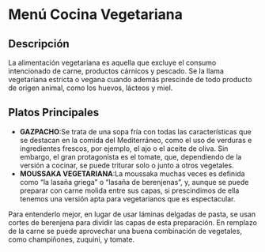 # Menú Cocina Vegetariana

## Descripción
La alimentación vegetariana es aquella que excluye el consumo intencionado de carne, productos cárnicos y pescado. Se la llama vegetariana estricta o vegana cuando además prescinde de todo producto de origen animal, como los huevos, lácteos y miel.

## Platos Principales
- **GAZPACHO**:Se trata de una sopa fría con todas las características que se destacan en la comida del Mediterráneo, como el uso de verduras e ingredientes frescos, por ejemplo, el ajo o el aceite de oliva. Sin embargo, el gran protagonista es el tomate, que, dependiendo de la versión a cocinar, se puede triturar solo o junto a otros vegetales. 
- **MOUSSAKA VEGETARIANA**:La moussaka muchas veces es definida como “la lasaña griega” o “lasaña de berenjenas”, y, aunque se puede preparar con carne molida entre sus capas, si prescindimos de ella tenemos una versión apta para vegetarianos que es espectacular. 

Para entenderlo mejor, en lugar de usar láminas delgadas de pasta, se usan cortes de berenjena para dividir las capas de esta preparación. En remplazo de la carne se puede aprovechar una buena combinación de vegetales, como champiñones, zuquini, y tomate. 

